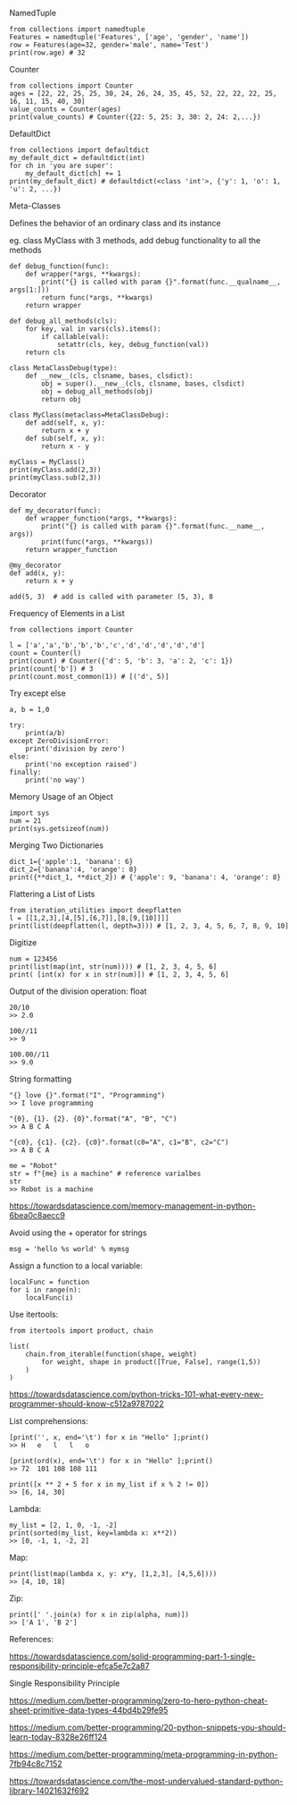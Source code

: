 NamedTuple

    from collections import namedtuple
    Features = namedtuple('Features', ['age', 'gender', 'name'])
    row = Features(age=32, gender='male', name='Test')
    print(row.age) # 32

Counter

    from collections import Counter
    ages = [22, 22, 25, 25, 30, 24, 26, 24, 35, 45, 52, 22, 22, 22, 25, 16, 11, 15, 40, 30]
    value_counts = Counter(ages)
    print(value_counts) # Counter({22: 5, 25: 3, 30: 2, 24: 2,...})

DefaultDict

    from collections import defaultdict
    my_default_dict = defaultdict(int)
    for ch in 'you are super':
        my_default_dict[ch] += 1
    print(my_default_dict) # defaultdict(<class 'int'>, {'y': 1, 'o': 1, 'u': 2, ...})


Meta-Classes

Defines the behavior of an ordinary class and its instance

eg. class MyClass with 3 methods, add debug functionality to all the methods 

    def debug_function(func):
        def wrapper(*args, **kwargs):
            print("{} is called with param {}".format(func.__qualname__, args[1:]))
            return func(*args, **kwargs)
        return wrapper

    def debug_all_methods(cls):
        for key, val in vars(cls).items():
            if callable(val):
                setattr(cls, key, debug_function(val))
        return cls

    class MetaClassDebug(type):
        def __new__(cls, clsname, bases, clsdict):
            obj = super().__new__(cls, clsname, bases, clsdict)
            obj = debug_all_methods(obj)
            return obj

    class MyClass(metaclass=MetaClassDebug):
        def add(self, x, y):
            return x + y
        def sub(self, x, y):
            return x - y

    myClass = MyClass()
    print(myClass.add(2,3))
    print(myClass.sub(2,3))


Decorator

    def my_decorator(func):
        def wrapper_function(*args, **kwargs):
            print("{} is called with param {}".format(func.__name__, args))
            print(func(*args, **kwargs))
        return wrapper_function

    @my_decorator
    def add(x, y):
        return x + y

    add(5, 3)  # add is called with parameter (5, 3), 8

    



Frequency of Elements in a List

    from collections import Counter

    l = ['a','a','b','b','b','c','d','d','d','d','d']
    count = Counter(l)
    print(count) # Counter({'d': 5, 'b': 3, 'a': 2, 'c': 1})
    print(count['b']) # 3
    print(count.most_common(1)) # [('d', 5)]

Try except else

    a, b = 1,0

    try:
        print(a/b)
    except ZeroDivisionError:
        print('division by zero')
    else:
        print('no exception raised')
    finally:
        print('no way')

Memory Usage of an Object

    import sys
    num = 21
    print(sys.getsizeof(num))

Merging Two Dictionaries

    dict_1={'apple':1, 'banana': 6}
    dict_2={'banana':4, 'orange': 8}
    print({**dict_1, **dict_2}) # {'apple': 9, 'banana': 4, 'orange': 8}

Flattering a List of Lists

    from iteration_utilities import deepflatten
    l = [[1,2,3],[4,[5],[6,7]],[8,[9,[10]]]]
    print(list(deepflatten(l, depth=3))) # [1, 2, 3, 4, 5, 6, 7, 8, 9, 10]

Digitize

    num = 123456
    print(list(map(int, str(num)))) # [1, 2, 3, 4, 5, 6]
    print( [int(x) for x in str(num)]) # [1, 2, 3, 4, 5, 6]


Output of the division operation: float

    20/10
    >> 2.0

    100//11
    >> 9

    100.00//11
    >> 9.0

String formatting

    "{} love {}".format("I", "Programming")
    >> I love programming

    "{0}, {1}. {2}. {0}".format("A", "B", "C")
    >> A B C A

    "{c0}, {c1}. {c2}. {c0}".format(c0="A", c1="B", c2="C")
    >> A B C A

    me = "Robot" 
    str = f"{me} is a machine" # reference varialbes 
    str
    >> Robot is a machine

https://towardsdatascience.com/memory-management-in-python-6bea0c8aecc9

Avoid using the + operator for strings

    msg = 'hello %s world' % mymsg

Assign a function to a local variable:

    localFunc = function
    for i in range(n):
        localFunc(i)

Use itertools:

    from itertools import product, chain

    list(
        chain.from_iterable(function(shape, weight)
            for weight, shape in product([True, False], range(1,5))
        )
    )
https://towardsdatascience.com/python-tricks-101-what-every-new-programmer-should-know-c512a9787022

List comprehensions:

    [print('', x, end='\t') for x in "Hello" ];print()
    >> H   e   l   l   o

    [print(ord(x), end='\t') for x in "Hello" ];print()
    >> 72  101 108 108 111

    print([x ** 2 + 5 for x in my_list if x % 2 != 0])
    >> [6, 14, 30]

Lambda:

    my_list = [2, 1, 0, -1, -2]
    print(sorted(my_list, key=lambda x: x**2))
    >> [0, -1, 1, -2, 2]

Map:

    print(list(map(lambda x, y: x*y, [1,2,3], [4,5,6])))
    >> [4, 10, 18]

Zip:

    print([' '.join(x) for x in zip(alpha, num)])
    >> ['A 1', 'B 2']

References:
    
https://towardsdatascience.com/solid-programming-part-1-single-responsibility-principle-efca5e7c2a87

Single Responsibility Principle


https://medium.com/better-programming/zero-to-hero-python-cheat-sheet-primitive-data-types-44bd4b29fe95

https://medium.com/better-programming/20-python-snippets-you-should-learn-today-8328e26ff124

https://medium.com/better-programming/meta-programming-in-python-7fb94c8c7152


https://towardsdatascience.com/the-most-undervalued-standard-python-library-14021632f692
